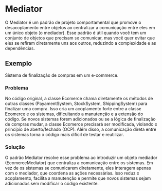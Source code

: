 # Mediator

O Mediator é um padrão de projeto comportamental que promove o desacoplamento entre objetos ao centralizar a comunicação entre eles em um único objeto (o mediador). Esse padrão é útil quando você tem um conjunto de objetos que precisam se comunicar, mas você quer evitar que eles se refiram diretamente uns aos outros, reduzindo a complexidade e as dependências.

## Exemplo

Sistema de finalização de compras em um e-commerce.

### Problema

No código original, a classe Ecomerce chama diretamente os métodos de outras classes (PayamentSystem, StockSystem, ShippingSystem) para finalizar uma compra. Isso cria um acoplamento forte entre a classe Ecomerce e os sistemas, dificultando a manutenção e a extensão do código. Se novos sistemas forem adicionados ou se a lógica de finalização de compras mudar, a classe Ecomerce precisará ser modificada, violando o princípio de aberto/fechado (OCP). Além disso, a comunicação direta entre os sistemas torna o código mais difícil de testar e reutilizar.

### Solução

O padrão Mediator resolve esse problema ao introduzir um objeto mediador (EcomerceMediator) que centraliza a comunicação entre os sistemas. Em vez de os sistemas se comunicarem diretamente, eles interagem apenas com o mediador, que coordena as ações necessárias. Isso reduz o acoplamento, facilita a manutenção e permite que novos sistemas sejam adicionados sem modificar o código existente.